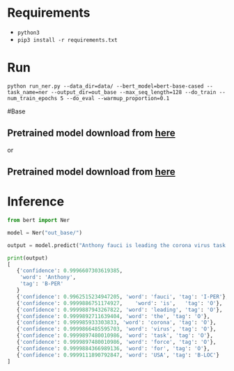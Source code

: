 

# Requirements

-  `python3`
- `pip3 install -r requirements.txt`

# Run

`python run_ner.py --data_dir=data/ --bert_model=bert-base-cased --task_name=ner --output_dir=out_base --max_seq_length=128 --do_train --num_train_epochs 5 --do_eval --warmup_proportion=0.1`



#Base
## Pretrained model download from [here](https://1drv.ms/u/s!Auc3VRul9wo5hgr8jwhFD8iPCYp1?e=UsJJ2V)
or

## Pretrained model download from [here](https://1drv.ms/u/s!Auc3VRul9wo5hgr8jwhFD8iPCYp1?e=UsJJ2V)

# Inference

```python
from bert import Ner

model = Ner("out_base/")

output = model.predict("Anthony fauci is leading the corona virus task force for USA ")

print(output)
[
   {'confidence': 0.9996607303619385,
    'word': 'Anthony',
    'tag': 'B-PER'
   } 
   {'confidence': 0.9962515234947205, 'word': 'fauci', 'tag': 'I-PER'}, 
   {'confidence': 0.9999886751174927,    'word': 'is',   'tag': 'O'},   
   {'confidence': 0.9999887943267822, 'word': 'leading', 'tag': 'O'}, 
   {'confidence': 0.9999892711639404, 'word': 'the', 'tag': 'O'}, 
   {'confidence': 0.999985933303833, 'word': 'corona', 'tag': 'O'}, 
   {'confidence': 0.9999866485595703, 'word': 'virus', 'tag': 'O'}, 
   {'confidence': 0.9999897480010986, 'word': 'task', 'tag': 'O'}, 
   {'confidence': 0.9999897480010986, 'word': 'force', 'tag': 'O'}, 
   {'confidence': 0.9999884366989136, 'word': 'for', 'tag': 'O'}, 
   {'confidence': 0.9999111890792847, 'word': 'USA', 'tag': 'B-LOC'}
]

```



